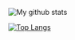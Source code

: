 ![My github stats](https://github-readme-stats.vercel.app/api?username=jykim99&count_private=true&&show_icons=true&&theme=radical&&hide=stars,contribs,prs,issues,contribs&&locale=kr)

[![Top Langs](https://github-readme-stats-git-master.jykim99.vercel.app/api/top-langs/?username=jykim99&&count_forks=true)](https://github.com/anuraghazra/github-readme-stats)
